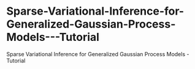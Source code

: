 # Sparse-Variational-Inference-for-Generalized-Gaussian-Process-Models---Tutorial
Sparse Variational Inference for Generalized Gaussian Process Models - Tutorial
